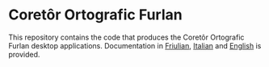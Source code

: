 # Coretôr Ortografic Furlan

This repository contains the code that produces the Coretôr Ortografic Furlan desktop applications.
Documentation in [Friulian](Documentation/fur.md), [Italian](Documentation/ita.md) and [English](Documentation/eng.md) is provided.